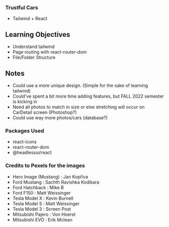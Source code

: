 ### Trustful Cars
- Tailwind + React

## Learning Objectives
- Understand tailwind
- Page routing with react-router-dom
- File/Folder Structure

## Notes
- Could use a more unique design. (Simple for the sake of learning tailwind)
- Could've spent a bit more time adding features, but FALL 2022 semester is kicking in
- Need all photos to match in size or else stretching will occur on CarDetail screen (Photoshop?)
- Could use way more photos/cars (database?)

### Packages Used
- react-icons
- react-router-dom
- @headlessui/react

### Credits to Pexels for the images
- Hero Image (Mustang) : Jan Kopřiva
- Ford Mustang : Sachth Ravishka Kodikara
- Ford Hatchback : Mike B
- Ford F150 : Matt Weissinger
- Tesla Model X : Kevin Burnell
- Tesla Model S : Matt Weissinger
- Tesla Model 3 : Screen Post
- Mitsubishi Pajero : Von Hoerst
- Mitsubishi EVO : Erik Mclean